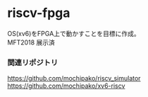 # riscv-fpga

OS(xv6)をFPGA上で動かすことを目標に作成。  
MFT2018 展示済


### 関連リポジトリ
https://github.com/mochipako/riscv_simulator  
https://github.com/mochipako/xv6-riscv
